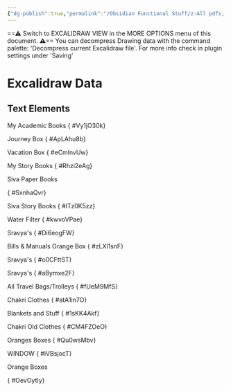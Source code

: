 ```yaml
---
{"dg-publish":true,"permalink":"/Obsidian Functional Stuff/z-All pdfs, Images & Small Excalidraws/BedRoom Storage Notes Drawing/","tags":["excalidraw"],"noteIcon":""}
---
```


==⚠  Switch to EXCALIDRAW VIEW in the MORE OPTIONS menu of this document. ⚠== You can decompress Drawing data with the command palette: 'Decompress current Excalidraw file'. For more info check in plugin settings under 'Saving'


# Excalidraw Data

## Text Elements
My 
Academic Books
{ #Vy1jO30k}


Journey Box
{ #ApLAhu8b}


Vacation Box
{ #eCmlnvUw}


My Story 
Books
{ #Rhzi2eAg}


Siva Paper Books

{ #SxnhaQvr}


Siva Story Books
{ #ITz0K5zz}


Water Filter
{ #kwvoVPae}


Sravya's
{ #Di6eogFW}


Bills & Manuals
Orange Box
{ #zLXl1snF}


Sravya's
{ #o0CFttST}


Sravya's
{ #aBymxe2F}


All Travel Bags/Trolleys
{ #fUeM9MfS}


Chakri Clothes
{ #atA1in7O}


Blankets and Stuff
{ #1sKK4Akf}


Chakri Old Clothes
{ #CM4FZOeO}


Oranges Boxes
{ #Qu0wsMbv}


WINDOW
{ #iVBsjocT}


Orange Boxes

{ #OevOytIy}


